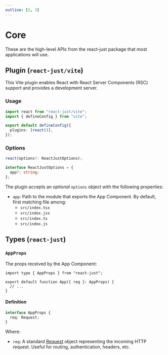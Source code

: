 ```yaml
---
outline: [2, 3]
---
```


# Core

These are the high-level APIs from the react-just package that most applications will use.

## Plugin (`react-just/vite`)

This Vite plugin enables React with React Server Components (RSC) support and provides a development server.

### Usage

```ts [vite.config.ts] {1,5}
import react from "react-just/vite";
import { defineConfig } from "vite";

export default defineConfig({
  plugins: [react()],
});
```

### Options

```ts
react(options?: ReactJustOptions);

interface ReactJustOptions = {
  app?: string;
};
```

The plugin accepts an _optional_ `options` object with the following properties:

- `app`: Path to the module that exports the App Component. By default, first matching file among:
  - `src/index.tsx`
  - `src/index.jsx`
  - `src/index.ts`
  - `src/index.js`

## Types (`react-just`)

### `AppProps`

The props received by the App Component:

```tsx
import type { AppProps } from "react-just";

export default function App({ req }: AppProps) {
  // ...
}
```

#### Definition

```ts
interface AppProps {
  req: Request;
}
```

Where:

- `req`: A standard [Request](https://developer.mozilla.org/en-US/docs/Web/API/Request) object representing the incoming HTTP request. Useful for routing, authentication, headers, etc.
